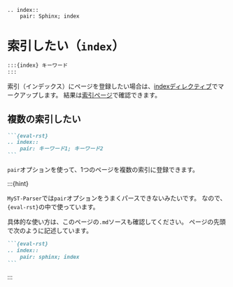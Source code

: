 ```{eval-rst}
.. index::
    pair: Sphinx; index
```

# 索引したい（``index``）

````md
:::{index} キーワード
:::
````

索引（インデックス）にページを登録したい場合は、[indexディレクティブ](https://www.sphinx-doc.org/ja/master/usage/restructuredtext/directives.html#index-generating-markup)でマークアップします。
結果は[索引ページ](genindex)で確認できます。

## 複数の索引したい

````md
```{eval-rst}
.. index::
    pair: キーワード1; キーワード2
```
````

``pair``オプションを使って、1つのページを複数の索引に登録できます。

:::{hint}

``MyST-Parser``では``pair``オプションをうまくパースできないみたいです。
なので、``{eval-rst}``の中で使っています。

具体的な使い方は、このページの``.md``ソースも確認してください。
ページの先頭で次のように記述しています。

````md
```{eval-rst}
.. index::
    pair: sphinx; index
```
````

:::
